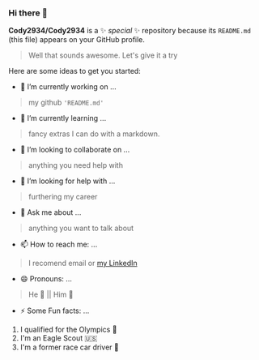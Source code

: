 ### Hi there 👋


**Cody2934/Cody2934** is a ✨ _special_ ✨ repository because its `README.md` (this file) appears on your GitHub profile.
> Well that sounds awesome. Let's give it a try

Here are some ideas to get you started:

- 🔭 I’m currently working on ... 
> my github `'README.md'`
- 🌱 I’m currently learning ... 
> fancy extras I can do with a markdown. 
- 👯 I’m looking to collaborate on ... 
> anything you need help with
- 🤔 I’m looking for help with ... 
> furthering my career
- 💬 Ask me about ... 
> anything you want to talk about
- 📫 How to reach me: ... 
> I recomend email or [my LinkedIn](https://www.linkedin.com/in/codylylebrown/)
- 😄 Pronouns: ... 
> He :boy: || Him :man:
- ⚡ Some Fun facts: ... 
1. I qualified for the Olympics :dart:
2. I'm an Eagle Scout :us:
3. I'm a former race car driver :checkered_flag:
